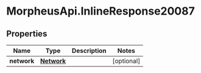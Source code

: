 # MorpheusApi.InlineResponse20087

## Properties

Name | Type | Description | Notes
------------ | ------------- | ------------- | -------------
**network** | [**Network**](Network.md) |  | [optional] 


